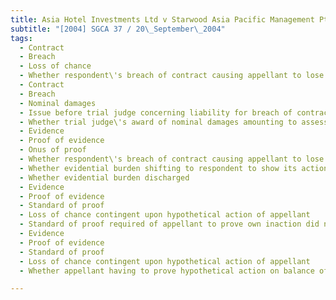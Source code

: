 ```yaml
---
title: Asia Hotel Investments Ltd v Starwood Asia Pacific Management Pte Ltd and Another 
subtitle: "[2004] SGCA 37 / 20\_September\_2004"
tags:
  - Contract
  - Breach
  - Loss of chance
  - Whether respondent\'s breach of contract causing appellant to lose chance in acquiring shares sold by third party
  - Contract
  - Breach
  - Nominal damages
  - Issue before trial judge concerning liability for breach of contract
  - Whether trial judge\'s award of nominal damages amounting to assessment of damages payable by respondent
  - Evidence
  - Proof of evidence
  - Onus of proof
  - Whether respondent\'s breach of contract causing appellant to lose chance in acquiring shares sold by third party
  - Whether evidential burden shifting to respondent to show its actions did not cause appellant\'s loss
  - Whether evidential burden discharged
  - Evidence
  - Proof of evidence
  - Standard of proof
  - Loss of chance contingent upon hypothetical action of appellant
  - Standard of proof required of appellant to prove own inaction did not cause loss of chance
  - Evidence
  - Proof of evidence
  - Standard of proof
  - Loss of chance contingent upon hypothetical action of appellant
  - Whether appellant having to prove hypothetical action on balance of probabilities or show \"real and measurable chance\"

---
```


